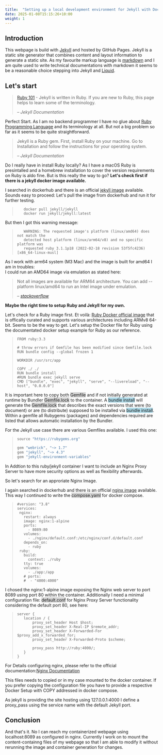 ```yaml
---
title:  "Setting up a local development environment for Jekyll with Docker"
date: 2025-01-08T15:15:26+10:00
weight: 1
---
```


## Introduction

This webpage is build with [Jekyll](https://jekyllrb.com) and hosted by GitHub Pages. 
Jekyll is a static site generator that combines content and layout information to generate a static site.
As my favourite markup language is [markdown](https://www.markdownguide.org) 
and I am quite used to write technical documentations with markdown
it seems to be a reasonable choice stepping into Jekyll and [Liquid](https://github.com/Shopify/liquid/wiki). 

## Let's start

> [Ruby 101](https://jekyllrb.com/docs/ruby-101/) - Jekyll is written in Ruby. If you are new to Ruby, this page helps to learn some of the terminology. 
>
> – _Jekyll Documentation_

Perfect Start. As I am no backend programmer I have no glue about
[Ruby Programming Language](https://www.ruby-lang.org/en/) and its terminology at all. 
But not a big problem so far as it seems to be quite straightforward.

> Jekyll is a Ruby gem. First, install Ruby on your machine. Go to Installation and follow the instructions for your operating system.
>
> – _Jekyll Documentation_

Do I really have in install Ruby locally? As I have a macOS Ruby is presintalled and a homebrew installation to cover the version requirements on Ruby is aldo fine. But is this really the way to go? </b>
**Let's check first if there is a jekyll docker image available.**

I searched in dockerhub and there is an official [jekyll image](https://hub.docker.com/r/jekyll/jekyll/) available. 
Sounds easy to proceed: Let's pull the image from dockerhub and run it for further testing.  

>```shell
>    docker pull jekyll/jekyll
>    docker run jekyll/jekyll:latest 
>```

But then I got this warning message: 

>```shell
>    WARNING: The requested image's platform (linux/amd64) does not match the
>    detected host platform (linux/arm64/v8) and no specific platform was
>    requested ruby 3.1.1p18 (2022-02-18 revision 53f5fc4236) [x86_64-linux-musl]
>```

As I work with arm64 system (M3 Mac) and the image is built for amd64 I am in troubles:  
I could run an AMD64 image via emulation as stated here: 

> Not all images are available for ARM64 architecture. You can add --platform linux/amd64 to run an Intel image under emulation.
>
> – [_stackoverflow_](https://stackoverflow.com/questions/67458621/how-to-run-amd64-docker-image-on-arm64-host-platform)

**Maybe the right time to setup Ruby and Jekyll for my own.**

Let's check for a Ruby image first. Et voilà: [Ruby Docker official image](https://hub.docker.com/_/ruby) 
that is offically curated and supports various architectures including ARMv8 64-bit. Seems to be the way to get. 
Let's setup the Docker file for Ruby using the documentated docker setup example for Ruby as our reference.  

>```shell
>FROM ruby:3.3
>
># throw errors if Gemfile has been modified since Gemfile.lock
>RUN bundle config --global frozen 1
>
>WORKDIR /usr/src/app
>
>COPY ./ ./
>RUN bundle install
>#RUN bundle exec jekyll serve
>CMD ["bundle", "exec", "jekyll", "serve", "--livereload", "--host", "0.0.0.0"]
>```

It is important here to copy both <span style="background-color: lightgrey">Gemfile</span> 
and if not initially generated at runtime by Bundler 
<span style="background-color: lightgrey">Gemfile.lock</span> to the container. 
A <span style="background-color: lightblue">bundle install</span> will generate the <span style="background-color: lightgrey">Gemfile.lock</span> that describes the exact versions that were (to document) or are (to distribute) supposed to be installed via <span style="background-color: lightblue">bundle install</span>.
Within a gemfile all Rubygems (packages) and dependencies required are listed
that allows automatic installation by the Bundler.

For the Jekyll use case there are various Gemfiles available. I used this one: 
>```ruby
>source "https://rubygems.org"
>
>gem "webrick", "~> 1.7"
>gem "jekyll", "~> 4.3"
>gem "jekyll-environment-variables"
>```
In Addtion to this ruby/jekyll container I want to include an Nginx Proxy Server to have more security options as well as  flexibility afterwards. 

So let's search for an approriate Nginx Image. 

I again searched in dockerhub and there is an official [nginx image](https://hub.docker.com/_/nginx) available.   
This way I continued to write the <span style="background-color: lightgrey">compose.yaml</span> for docker compose. 

>```docker
>#version: "3.8"
>services:
>  nginx:
>    restart: always
>    image: nginx:1-alpine
>    ports:
>      - 8089:80
>    volumes:
>      - ./nginx/default.conf:/etc/nginx/conf.d/default.conf
>    depends_on:
>      - ruby
>  ruby:
>    build:
>      context: ./ruby
>    tty: true
>    volumes:
>      - ./app:/app
>    # ports:
>    #  - "4000:4000"
>```

I chosed the nginx:1-alpine image exposing the Nginx web server to port 8089 using port 80 within the container. 
Additionally I need a minimal configuration file: <span style="background-color: lightgrey">default.conf</span> for Nginx Proxy Server functionality
considering the default port 80, see here: 

>```shell
> server {
>    location / {
>        proxy_set_header Host $host;
>        proxy_set_header X-Real-IP $remote_addr;
>        proxy_set_header X-Forwarded-For $proxy_add_x_forwarded_for;
>        proxy_set_header X-Forwarded-Proto $scheme;
>
>        proxy_pass http://ruby:4000/;
>    }
>}
>```

For Details configuring nginx, please refer to the official documentation:[Nginx Documentation](https://nginx.org/en/docs/)

This files needs to copied or in my case mounted to the docker container. 
If you prefer copying the configuration file you have to provide a respective 
Docker Setup with COPY addressed in docker compose.  

As jekyll is providing the site hosting using 127.0.0.1:4000 
I define a proxy_pass using the service name with the default Jekyll port.  

## Conclusion

And that's it. No I can reach my containerized webpage using localhost:8089 as configured in nginx. 
Currently I work on to mount the content-containng files of my webpage so that I am able to modify it without rerunning the image and container generation for changes.  